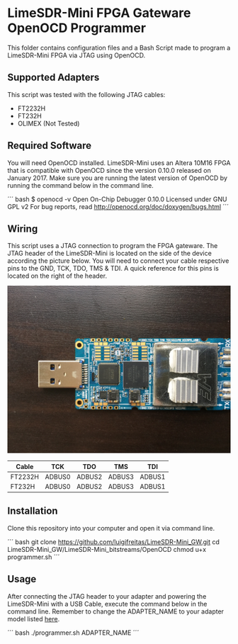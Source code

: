 # LimeSDR-Mini FPGA Gateware OpenOCD Programmer

This folder contains configuration files and a Bash Script made to program a LimeSDR-Mini FPGA via JTAG using OpenOCD. 

## Supported Adapters
This script was tested with the following JTAG cables:

- FT2232H
- FT232H
- OLIMEX (Not Tested)

## Required Software
You will need OpenOCD installed. LimeSDR-Mini uses an Altera 10M16 FPGA that is compatible with OpenOCD since the version 0.10.0 released on January 2017. Make sure you are running the latest version of OpenOCD by running the command below in the command line.

´´´ bash
$ openocd -v 
Open On-Chip Debugger 0.10.0
Licensed under GNU GPL v2
For bug reports, read
	http://openocd.org/doc/doxygen/bugs.html
´´´

## Wiring 
This script uses a JTAG connection to program the FPGA gateware. The JTAG header of the LimeSDR-Mini is located on the side of the device according the picture below. You will need to connect your cable respective pins to the GND, TCK, TDO, TMS & TDI. A quick reference for this pins is located on the right of the header.

![](./limesd_mini_jtag.jpg)

| Cable   | TCK | TDO | TMS | TDI |
| ------- | --- | --- | --- | --- |
| FT2232H | ADBUS0 | ADBUS2 | ADBUS3 | ADBUS1 |
| FT232H  | ADBUS0 | ADBUS2 | ADBUS3 | ADBUS1 |

## Installation 
Clone this repository into your computer and open it via command line. 

´´´ bash
git clone https://github.com/luigifreitas/LimeSDR-Mini_GW.git
cd LimeSDR-Mini_GW/LimeSDR-Mini_bitstreams/OpenOCD
chmod u+x programmer.sh
´´´

## Usage
After connecting the JTAG header to your adapter and powering the LimeSDR-Mini with a USB Cable, execute the command below in the command line. Remember to change the ADAPTER_NAME to your adapter model listed [here](#Supported-Adapters).

´´´ bash
./programmer.sh ADAPTER_NAME
´´´